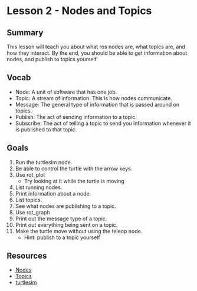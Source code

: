 # Lesson 2 - Nodes and Topics

## Summary
This lesson will teach you about what ros nodes are, what topics are, and how they interact. By the end, you should be able to get information about nodes, and publish to topics yourself.

## Vocab
- Node: A unit of software that has one job.
- Topic: A stream of information. This is how nodes communicate.
- Message: The general type of information that is passed around on topics.
- Publish: The act of sending information to a topic.
- Subscribe: The act of telling a topic to send you information whenever it is published to that topic.

## Goals
1. Run the turtlesim node.
2. Be able to control the turtle with the arrow keys.
3. Use rqt_plot
    - Try looking at it while the turtle is moving
4. List running nodes.
5. Print information about a node.
6. List topics.
7. See what nodes are publishing to a topic.
8. Use rqt_graph
9. Print out the message type of a topic.
10. Print out everything being sent on a topic.
11. Make the turtle move without using the teleop node.
    - Hint: publish to a topic yourself


## Resources
- [Nodes](http://wiki.ros.org/ROS/Tutorials/UnderstandingNodes)
- [Topics](http://wiki.ros.org/ROS/Tutorials/UnderstandingTopics)
- [turtlesim](http://wiki.ros.org/turtlesim)
